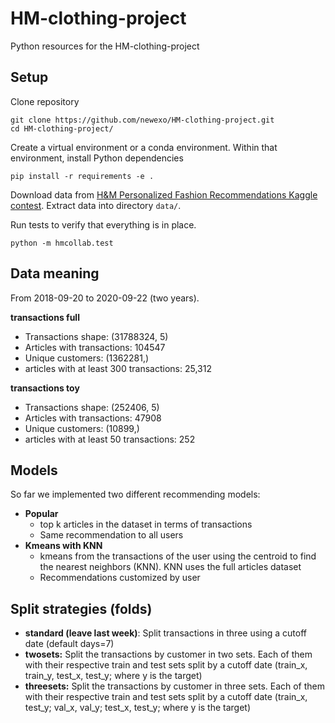# HM-clothing-project
Python resources for the HM-clothing-project

## Setup

Clone repository

    git clone https://github.com/newexo/HM-clothing-project.git
    cd HM-clothing-project/

Create a virtual environment or a conda environment. Within that environment, install Python dependencies
  
    pip install -r requirements -e .

Download data from [H&M Personalized Fashion Recommendations Kaggle contest](https://www.kaggle.com/competitions/h-and-m-personalized-fashion-recommendations).
Extract data into directory `data/`.

Run tests to verify that everything is in place.

    python -m hmcollab.test

## Data meaning

From 2018-09-20 to 2020-09-22 (two years).

**transactions full**
+ Transactions shape:  (31788324, 5)
+ Articles with transactions:  104547
+ Unique customers:  (1362281,)
+ articles with at least 300 transactions: 25,312

**transactions toy**
+ Transactions shape:  (252406, 5)
+ Articles with transactions:  47908
+ Unique customers:  (10899,)
+ articles with at least 50 transactions: 252

## Models

So far we implemented two different recommending models:

+ **Popular** 
  + top k articles in the dataset in terms of transactions
  + Same recommendation to all users
+ **Kmeans with KNN**
  + kmeans from the transactions of the user using the centroid to find the nearest neighbors (KNN). KNN uses the full articles dataset
  + Recommendations customized by user

## Split strategies (folds)
+ **standard (leave last week)**: Split transactions in three using a cutoff date (default days=7)
+ **twosets:** Split the transactions by customer in two sets. Each of them with their respective train and test sets split by a cutoff date (train_x, train_y, test_x, test_y; where y is the target)
+ **threesets:** Split the transactions by customer in three sets. Each of them with their respective train and test sets split by a cutoff date (train_x, test_y; val_x, val_y; test_x, test_y; where y is the target)